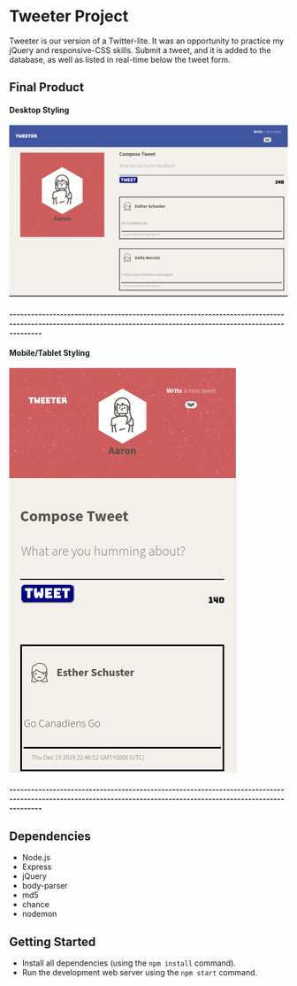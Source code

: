 # Tweeter Project

Tweeter is our version of a Twitter-lite. It was an opportunity to practice my jQuery and responsive-CSS skills. Submit a tweet, and it is added to the database, as well as listed in real-time below the tweet form.

## Final Product

#### Desktop Styling

!["Desktop"](https://github.com/aaronpio/tweeter/blob/master/public/docs/desktop-view.png?raw=true)

#### -----------------------------------------------------------------------------------------------------------------------------------------------------------------

#### Mobile/Tablet Styling

!["Mobile-Tablet"](https://github.com/aaronpio/tweeter/blob/master/public/docs/mobile-tablet-view.png?raw=true)

#### -----------------------------------------------------------------------------------------------------------------------------------------------------------------

## Dependencies

- Node.js
- Express
- jQuery
- body-parser
- md5
- chance
- nodemon

## Getting Started

- Install all dependencies (using the `npm install` command).
- Run the development web server using the `npm start` command.
